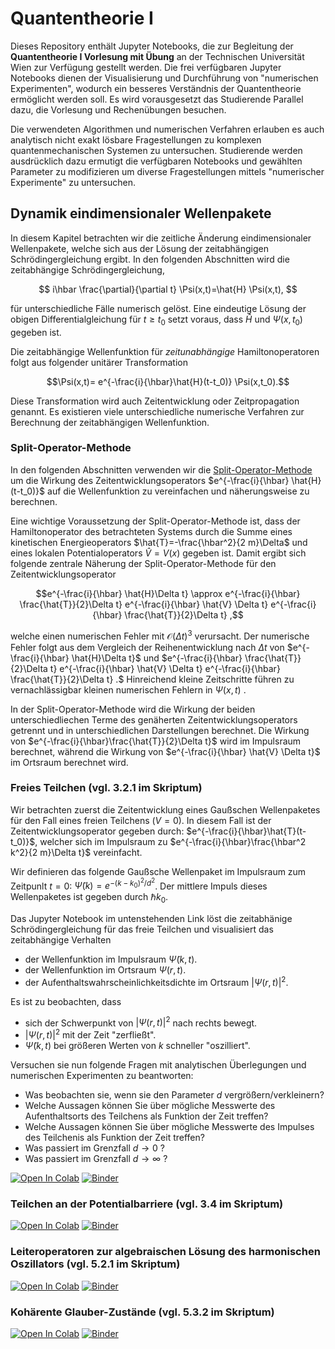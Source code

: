 # Quantentheorie I

Dieses Repository enthält Jupyter Notebooks, die zur Begleitung der
**Quantentheorie I Vorlesung mit Übung** an der Technischen Universität Wien zur Verfügung gestellt
werden. Die frei verfügbaren Jupyter Notebooks dienen der Visualisierung und Durchführung
von "numerischen Experimenten", wodurch ein besseres Verständnis
der Quantentheorie ermöglicht werden soll. Es wird vorausgesetzt das Studierende Parallel dazu,
die Vorlesung und Rechenübungen besuchen.

Die verwendeten Algorithmen und numerischen Verfahren erlauben es auch analytisch nicht exakt lösbare
Fragestellungen zu komplexen quantenmechanischen Systemen zu untersuchen.
Studierende werden ausdrücklich dazu ermutigt die verfügbaren Notebooks und gewählten Parameter
zu modifizieren um diverse Fragestellungen mittels "numerischer Experimente" zu untersuchen. 

## Dynamik eindimensionaler Wellenpakete

In diesem Kapitel betrachten wir die zeitliche Änderung eindimensionaler Wellenpakete,
welche sich aus der Lösung der zeitabhängigen Schrödingergleichung ergibt.
In den folgenden Abschnitten wird die zeitabhängige Schrödingergleichung,

$$ i\hbar \frac{\partial}{\partial t} \Psi(x,t)=\hat{H} \Psi(x,t), $$

für unterschiedliche Fälle numerisch gelöst. Eine eindeutige Lösung der obigen Differentialgleichung für 
$t \ge t_0$ 
setzt voraus, dass
$\hat{H}$ und
$\Psi(x,t_0)$ gegeben ist.

Die zeitabhängige Wellenfunktion für *zeitunabhängige* Hamiltonoperatoren folgt aus
folgender unitärer Transformation

$$\Psi(x,t)= e^{-\frac{i}{\hbar}\hat{H}(t-t_0)} \Psi(x,t_0).$$

Diese Transformation wird auch Zeitentwicklung oder Zeitpropagation genannt.
Es existieren viele unterschiedliche numerische Verfahren zur Berechnung
der zeitabhängigen Wellenfunktion.

### Split-Operator-Methode

In den folgenden Abschnitten verwenden wir die
[Split-Operator-Methode](https://de.wikipedia.org/wiki/Split-Operator-Methode) um die Wirkung des
Zeitentwicklungsoperators $e^{-\frac{i}{\hbar} \hat{H}(t-t_0)}$
auf die Wellenfunktion zu vereinfachen und näherungsweise zu berechnen.

Eine wichtige Voraussetzung der Split-Operator-Methode ist, dass der Hamiltonoperator des
betrachteten Systems durch die Summe eines kinetischen Energieoperators
$\hat{T}=-\frac{\hbar^2}{2 m}\Delta$
und eines lokalen Potentialoperators
$\hat{V}=V(x)$
gegeben ist.
Damit ergibt sich folgende zentrale Näherung der Split-Operator-Methode für den Zeitentwicklungsoperator

$$e^{-\frac{i}{\hbar} \hat{H}\Delta t} \approx e^{-\frac{i}{\hbar} \frac{\hat{T}}{2}\Delta t}  e^{-\frac{i}{\hbar} \hat{V} \Delta t} e^{-\frac{i}{\hbar} \frac{\hat{T}}{2}\Delta t} ,$$

welche einen numerischen Fehler mit
$\mathcal{O}(\Delta t)^3$
verursacht. Der numerische Fehler folgt aus dem Vergleich der Reihenentwicklung nach
$\Delta t$
von
$e^{-\frac{i}{\hbar} \hat{H}\Delta t}$
und 
$e^{-\frac{i}{\hbar} \frac{\hat{T}}{2}\Delta t}  e^{-\frac{i}{\hbar} \hat{V} \Delta t} e^{-\frac{i}{\hbar} \frac{\hat{T}}{2}\Delta t} .$
Hinreichend kleine Zeitschritte führen zu vernachlässigbar kleinen numerischen
Fehlern in  $\Psi(x,t)$ .

In der Split-Operator-Methode wird die Wirkung der beiden unterschiedliechen Terme des
genäherten Zeitentwicklungsoperators getrennt und in unterschiedlichen Darstellungen
berechnet.
Die Wirkung von 
$e^{-\frac{i}{\hbar}\frac{\hat{T}}{2}\Delta t}$
wird im Impulsraum berechnet, während die Wirkung von
$e^{-\frac{i}{\hbar} \hat{V} \Delta t}$
im Ortsraum berechnet wird.

### Freies Teilchen (vgl. 3.2.1 im Skriptum)

Wir betrachten zuerst die Zeitentwicklung eines Gaußschen Wellenpaketes für den Fall
eines freien Teilchens ($V=0$).
In diesem Fall ist der Zeitentwicklungsoperator gegeben durch:
$e^{-\frac{i}{\hbar}\hat{T}(t-t_0)}$,
welcher sich im Impulsraum zu
$e^{-\frac{i}{\hbar}\frac{\hbar^2 k^2}{2 m}\Delta t}$
vereinfacht.

Wir definieren das folgende Gaußsche Wellenpaket im Impulsraum zum Zeitpunlt $t=0$:
$\tilde{\Psi}(k)= e^{-(k-k_0)^2/d^2}$.
Der mittlere Impuls dieses Wellenpaketes ist gegeben durch
$\hbar k_0$.

Das Jupyter Notebook im untenstehenden Link löst die zeitabhänige Schrödingergleichung für das freie
Teilchen und visualisiert das zeitabhängige Verhalten
- der Wellenfunktion im Impulsraum $\tilde{\Psi}(k,t)$.
- der Wellenfunktion im Ortsraum ${\Psi}(r,t)$.
- der Aufenthaltswahrscheinlichkeitsdichte im Ortsraum $|{\Psi}(r,t)|^2$.

Es ist zu beobachten, dass
- sich der Schwerpunkt von $|{\Psi}(r,t)|^2$ nach rechts bewegt. 
- $|{\Psi}(r,t)|^2$ mit der Zeit "zerfließt".
- ${\tilde{\Psi}}(k,t)$ bei größeren Werten von $k$ schneller "oszilliert".

Versuchen sie nun folgende Fragen mit analytischen Überlegungen und numerischen Experimenten zu beantworten:
- Was beobachten sie, wenn sie den Parameter $d$ vergrößern/verkleinern?
- Welche Aussagen können Sie über mögliche Messwerte des Aufenthaltsorts des Teilchens als Funktion der Zeit treffen?
- Welche Aussagen können Sie über mögliche Messwerte des Impulses des Teilchenis als Funktion der Zeit treffen?
- Was passiert im Grenzfall $d \rightarrow 0$ ?
- Was passiert im Grenzfall $d \rightarrow \infty$ ?

[![Open In Colab](https://colab.research.google.com/assets/colab-badge.svg)](https://colab.research.google.com/github/Quantentheorie-1/Notebooks/blob/main/notebooks/TD-Free-Schroedinger.ipynb)
[![Binder](https://mybinder.org/badge_logo.svg)](https://mybinder.org/v2/gh/Quantentheorie-1/Notebooks/HEAD?labpath=notebooks%2FTD-Free-Schroedinger.ipynb)



### Teilchen an der Potentialbarriere (vgl. 3.4 im Skriptum)


[![Open In Colab](https://colab.research.google.com/assets/colab-badge.svg)](https://colab.research.google.com/github/Quantentheorie-1/Notebooks/blob/main/notebooks/TD-Schroedinger-Barriere.ipynb)
[![Binder](https://mybinder.org/badge_logo.svg)](https://mybinder.org/v2/gh/Quantentheorie-1/Notebooks/HEAD?labpath=notebooks%2FTD-Schroedinger-Barriere.ipynb)


### Leiteroperatoren zur algebraischen Lösung des harmonischen Oszillators (vgl. 5.2.1 im Skriptum)

[![Open In Colab](https://colab.research.google.com/assets/colab-badge.svg)](https://colab.research.google.com/github/Quantentheorie-1/Notebooks/blob/main/notebooks/Ladder-Operators.ipynb)
[![Binder](https://mybinder.org/badge_logo.svg)](https://mybinder.org/v2/gh/Quantentheorie-1/Notebooks/HEAD?labpath=notebooks%2FLadder-Operators.ipynb)


### Kohärente Glauber-Zustände (vgl. 5.3.2 im Skriptum)

[![Open In Colab](https://colab.research.google.com/assets/colab-badge.svg)](https://colab.research.google.com/github/Quantentheorie-1/Notebooks/blob/main/notebooks/TD-Schroedinger-Glauber.ipynb)
[![Binder](https://mybinder.org/badge_logo.svg)](https://mybinder.org/v2/gh/Quantentheorie-1/Notebooks/HEAD?labpath=notebooks%2FTD-Schroedinger-Glauber.ipynb)



